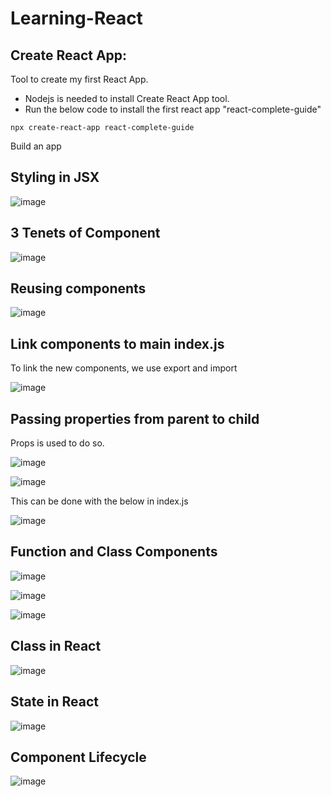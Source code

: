 # Learning-React

## Create React App:
Tool to create my first React App.
- Nodejs is needed to install Create React App tool.
- Run the below code to install the first react app "react-complete-guide"

```react
npx create-react-app react-complete-guide
```
Build an app


## Styling in JSX

![image](https://user-images.githubusercontent.com/79841341/181273158-9a2eb8a4-d1da-447a-b9cf-ef5c03988ee7.png)

## 3 Tenets of Component

![image](https://user-images.githubusercontent.com/79841341/181276606-a8684f7c-06ba-4701-bab4-754c39707143.png)

## Reusing components

![image](https://user-images.githubusercontent.com/79841341/184497102-8b4e3ac4-f1d8-401d-b777-cd74f7fa9b83.png)

## Link components to main index.js

To link the new components, we use export and import

![image](https://user-images.githubusercontent.com/79841341/184497477-422c169f-d66a-4908-af75-218705bd5f77.png)

## Passing properties from parent to child

Props is used to do so.

![image](https://user-images.githubusercontent.com/79841341/184497661-d4b0b6ae-c693-4953-9391-4c97ece250a1.png)

![image](https://user-images.githubusercontent.com/79841341/184497675-3d81b6c0-45db-41f2-b37c-0b3f839d0a0f.png)

This can be done with the below in index.js

![image](https://user-images.githubusercontent.com/79841341/184497733-71a97945-fb68-4be5-9908-d0f558ec456d.png)

## Function and Class Components

![image](https://user-images.githubusercontent.com/79841341/184521481-0503d86c-5f5f-4e11-9ca2-d10814522468.png)

![image](https://user-images.githubusercontent.com/79841341/184521514-e222085b-b24b-4147-acde-40e55cefc41b.png)

![image](https://user-images.githubusercontent.com/79841341/184521524-9460d26e-b699-4e8f-837f-1617107c63c2.png)

## Class in React

![image](https://user-images.githubusercontent.com/79841341/184525983-cf0bc380-a3a0-4fa5-8b70-b1532dfbdbd8.png)

## State in React

![image](https://user-images.githubusercontent.com/79841341/184526000-9759af11-1f11-431b-80f7-c19e1cbe5f87.png)

## Component Lifecycle

![image](https://user-images.githubusercontent.com/79841341/184532844-d228c6e9-82fc-4c5b-b69d-a1ae77256c57.png)

